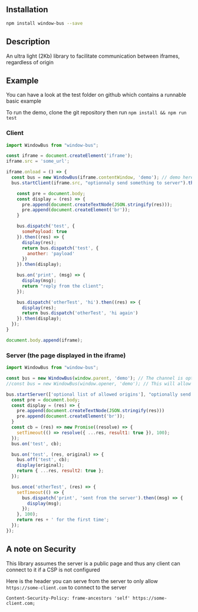 ## Installation

```bash
npm install window-bus --save
```
## Description

An ultra light (2Kb) library to facilitate communication between iframes, regardless of origin

## Example

You can have a look at the test folder on github which contains a runnable basic example

To run the demo, clone the git repository then run ```npm install && npm run test```

### Client
```js
import WindowBus from "window-bus";

const iframe = document.createElement('iframe');
iframe.src = 'some_url';

iframe.onload = () => {
  const bus = new WindowBus(iframe.contentWindow, 'demo'); // demo here is the server channel
  bus.startClient(iframe.src, "optionnaly send something to server").then((whatTheServerSentInStartServer) => {

    const pre = document.body;
    const display = (res) => {
      pre.append(document.createTextNode(JSON.stringify(res)));
      pre.append(document.createElement('br'));
    }

    bus.dispatch('test', {
      somePayload: true
    }).then((res) => {
      display(res);
      return bus.dispatch('test', {
        another: 'payload'
      })
    }).then(display);

    bus.on('print', (msg) => {
      display(msg);
      return "reply from the client";
    });

    bus.dispatch('otherTest', 'hi').then((res) => {
      display(res);
      return bus.dispatch('otherTest', 'hi again')
    }).then(display);
  });
}

document.body.append(iframe);
```

### Server (the page displayed in the iframe)
```js
import WindowBus from "window-bus";

const bus = new WindowBus(window.parent, 'demo'); // The channel is optional, but needs to match on both sides
//const bus = new WindowBus(window.opener, 'demo'); // This will allow both popups and iframes to communicate

bus.startServer(['optional list of allowed origins'], "optionally send something to the client").then((whatTheClientSentInStartClient) => {
  const pre = document.body;
  const display = (res) => {
    pre.append(document.createTextNode(JSON.stringify(res)))
    pre.append(document.createElement('br'));
  }
  const cb = (res) => new Promise((resolve) => {
    setTimeout(() => resolve({ ...res, result1: true }), 100);
  });
  bus.on('test', cb);

  bus.on('test', (res, original) => {
    bus.off('test', cb);
    display(original);
    return { ...res, result2: true };
  });

  bus.once('otherTest', (res) => {
    setTimeout(() => {
      bus.dispatch('print', 'sent from the server').then((msg) => {
        display(msg);
      });
    }, 100);
    return res + ' for the first time';
  });
});
```

## A note on Security

This library assumes the server is a public page and thus any client can connect to it if a CSP is not configured

Here is the header you can serve from the server to only allow `https://some-client.com` to connect to the server
```
Content-Security-Policy: frame-ancestors 'self' https://some-client.com;
```
